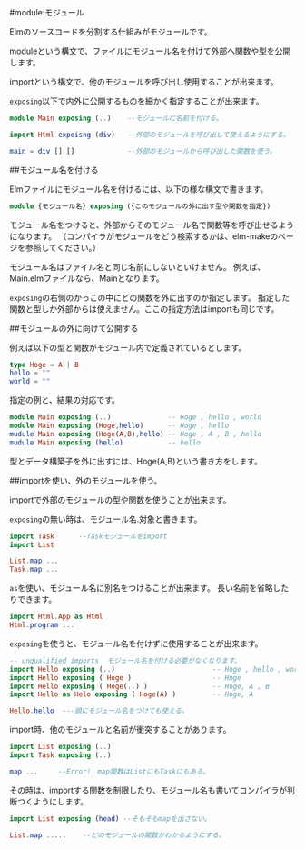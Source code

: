 #module:モジュール

Elmのソースコードを分割する仕組みがモジュールです。

moduleという構文で、ファイルにモジュール名を付けて外部へ関数や型を公開します。

importという構文で、他のモジュールを呼び出し使用することが出来ます。

`exposing`以下で内外に公開するものを細かく指定することが出来ます。

```elm
module Main exposing (..)    --モジュールに名前を付ける。

import Html expoisng (div)   --外部のモジュールを呼び出して使えるようにする。

main = div [] []             --外部のモジュールから呼び出した関数を使う。

```


##モジュール名を付ける

Elmファイルにモジュール名を付けるには、以下の様な構文で書きます。

```elm
module {モジュール名} exposing ({このモジュールの外に出す型や関数を指定})
```

モジュール名をつけると、外部からそのモジュール名で関数等を呼び出せるようになります。
（コンパイラがモジュールをどう検索するかは、elm-makeのページを参照してください。）

モジュール名はファイル名と同じ名前にしないといけません。
例えば、Main.elmファイルなら、Mainとなります。


`exposing`の右側のかっこの中にどの関数を外に出すのか指定します。
指定した関数と型しか外部からは使えません。ここの指定方法はimportも同じです。

##モジュールの外に向けて公開する

例えば以下の型と関数がモジュール内で定義されているとします。

```elm
type Hoge = A | B
hello = ""
world = ""
```

指定の例と、結果の対応です。

```elm
module Main exposing (..)              -- Hoge , hello , world
module Main exposing (Hoge,hello)      -- Hoge , hello
mudule Main exposing (Hoge(A,B),hello) -- Hoge , A , B , hello
mudule Main exposing (hello)           -- hello
```

型とデータ構築子を外に出すには、Hoge(A,B)という書き方をします。


##importを使い、外のモジュールを使う。

importで外部のモジュールの型や関数を使うことが出来ます。


`exposing`の無い時は、モジュール名.対象と書きます。

```elm
import Task      --Taskモジュールをimport
import List

List.map ...
Task.map ...
```

`as`を使い、モジュール名に別名をつけることが出来ます。
長い名前を省略したりできます。

```elm
import Html.App as Html
Html.program ...
```

`exposing`を使うと、モジュール名を付けずに使用することが出来ます。

```elm
-- unqualified imports  モジュール名を付ける必要がなくなります。
import Hello exposing (..)                        -- Hoge , hello , world
import Hello exposing ( Hoge )                    -- Hoge
import Hello exposing ( Hoge(..) )                -- Hoge, A , B
import Hello as Helo exposing ( Hoge(A) )         -- Hoge, A

Hello.hello  ---頭にモジュール名をつけても使える。
```

import時、他のモジュールと名前が衝突することがあります。

```elm
import List exposing (..)
import Task exposing (..)

map ...     --Error!　map関数はListにもTaskにもある。

```

その時は、importする関数を制限したり、モジュール名も書いてコンパイラが判断つくようにします。

```elm
import List exposing (head) --そもそもmapを出さない。

List.map .....    --どのモジュールの関数かわかるようにする。

```
